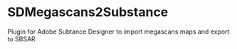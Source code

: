 # SDMegascans2Substance
Plugin for Adobe Subtance Designer to import megascans maps and export to SBSAR
